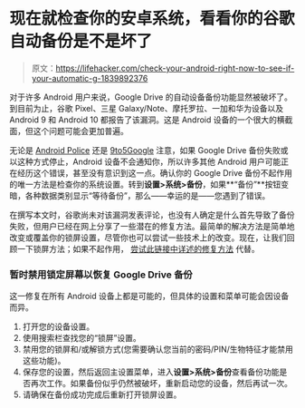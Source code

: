 # 现在就检查你的安卓系统，看看你的谷歌自动备份是不是坏了

> 原文：<https://lifehacker.com/check-your-android-right-now-to-see-if-your-automatic-g-1839892376>

对于许多 Android 用户来说，Google Drive 的自动设备备份功能显然被破坏了。到目前为止，谷歌 Pixel、三星 Galaxy/Note、摩托罗拉、一加和华为设备以及 Android 9 和 Android 10 都报告了该漏洞。这是 Android 设备的一个很大的横截面，但这个问题可能会更加普遍。



无论是 [Android Police](https://www.androidpolice.com/2019/11/13/android-backups-to-google-drive-have-been-disabled-on-many-phones-for-months-no-proper-fix-in-sight/) 还是 [9to5Google](https://9to5google.com/2019/11/14/android-failed-backups-google-drive-issue/) 注意，如果 Google Drive 备份失败或以这种方式停止，Android 设备不会通知你，所以许多其他 Android 用户可能正在经历这个错误，甚至没有意识到这一点。确认你的 Google Drive 备份不起作用的唯一方法是检查你的系统设置。转到**设置>系统>备份**，如果**“备份”**按钮变暗，各种数据类别显示“等待备份”，那么——幸运的是——您遇到了错误。

在撰写本文时，谷歌尚未对该漏洞发表评论，也没有人确定是什么首先导致了备份失败，但用户已经在网上分享了一些潜在的修复方法。最简单的解决方法是简单地改变或覆盖你的锁屏设置，尽管你也可以尝试一些技术上的改变。现在，让我们回顾一下锁屏方法；如果不起作用， [尝试此链接中详述的修复方法](https://forum.xda-developers.com/mi-8/how-to/guide-google-backup-waiting-to-backup-t3895101) 代替。

### 暂时禁用锁定屏幕以恢复 Google Drive 备份

这一修复在所有 Android 设备上都是可能的，但具体的设置和菜单可能会因设备而异。

1.  打开您的设备设置。
2.  使用搜索栏查找您的“锁屏”设置。
3.  禁用您的锁屏和/或解锁方式(您需要确认您当前的密码/PIN/生物特征才能禁用这些功能)。
4.  保存您的设置，然后返回主设置菜单，进入**设置>系统>备份**查看备份功能是否再次工作。如果备份似乎仍然被破坏，重新启动您的设备，然后再试一次。
5.  请确保在备份成功完成后重新打开锁屏设置。